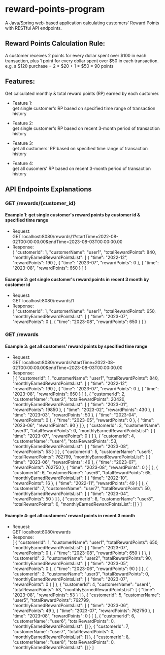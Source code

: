 
# reward-points-program

A Java/Spring web-based application calculating customers' Reward Points with RESTful API endpoints.

## Reward Points Calculation Rule:
A customer receives 2 points for every dollar spent over $100 in each transaction, plus 1 point for every dollar spent over $50 in each transaction.  
e.g. a $120 purchase = 2 * $20 + 1 * $50 = 90 points  

## Features:

Get calculated monthly & total reward points (RP) earned by each customer. <br />

- Feature 1:  
get single customer's RP based on specified time range of transaction history
    
- Feature 2:  
get single customer's RP based on recent 3-month period of transaction history
    
- Feature 3:  
get all customers' RP based on specified time range of transaction history
    
- Feature 4:  
get all cusomers' RP based on recent 3-month period of transaction history
    
## API Endpoints Explanations

### GET /rewards/{customer_id}

#### Example 1: get single customer's reward points by customer id & specified time range  
- Request:  
GET localhost:8080/rewards/1?startTime=2022-08-02T00:00:00.00&endTime=2023-08-03T00:00:00.00  
- Response:  
{
    "customerId": 1,
    "customerName": "user1",
    "totalRewardPoints": 840,
    "monthlyEarnedRewardPointsList": [
        {
            "time": "2022-12",
            "rewardPoints": 190
        },
        {
            "time": "2023-07",
            "rewardPoints": 0
        },
        {
            "time": "2023-08",
            "rewardPoints": 650
        }
    ]
}

#### Example 2: get single customer's reward points in recent 3 month by customer id  
- Request:  
GET localhost:8080/rewards/1  
- Response:  
{
    "customerId": 1,
    "customerName": "user1",
    "totalRewardPoints": 650,
    "monthlyEarnedRewardPointsList": [
        {
            "time": "2023-07",
            "rewardPoints": 0
        },
        {
            "time": "2023-08",
            "rewardPoints": 650
        }
    ]
}

### GET /rewards

#### Example 3: get all customers' reward points by specified time range
- Request:  
GET localhost:8080/rewards?startTime=2022-08-02T00:00:00.00&endTime=2023-08-03T00:00:00.00  
- Response:  
[
    {
        "customerId": 1,
        "customerName": "user1",
        "totalRewardPoints": 840,
        "monthlyEarnedRewardPointsList": [
            {
                "time": "2022-12",
                "rewardPoints": 190
            },
            {
                "time": "2023-07",
                "rewardPoints": 0
            },
            {
                "time": "2023-08",
                "rewardPoints": 650
            }
        ]
    },
    {
        "customerId": 2,
        "customerName": "user2",
        "totalRewardPoints": 20420,
        "monthlyEarnedRewardPointsList": [
            {
                "time": "2023-01",
                "rewardPoints": 19850
            },
            {
                "time": "2023-02",
                "rewardPoints": 430
            },
            {
                "time": "2023-03",
                "rewardPoints": 50
            },
            {
                "time": "2023-04",
                "rewardPoints": 0
            },
            {
                "time": "2023-05",
                "rewardPoints": 0
            },
            {
                "time": "2023-06",
                "rewardPoints": 90
            }
        ]
    },
    {
        "customerId": 3,
        "customerName": "user3",
        "totalRewardPoints": 0,
        "monthlyEarnedRewardPointsList": [
            {
                "time": "2023-07",
                "rewardPoints": 0
            }
        ]
    },
    {
        "customerId": 4,
        "customerName": "user4",
        "totalRewardPoints": 53,
        "monthlyEarnedRewardPointsList": [
            {
                "time": "2023-08",
                "rewardPoints": 53
            }
        ]
    },
    {
        "customerId": 5,
        "customerName": "user5",
        "totalRewardPoints": 762799,
        "monthlyEarnedRewardPointsList": [
            {
                "time": "2023-06",
                "rewardPoints": 49
            },
            {
                "time": "2023-07",
                "rewardPoints": 762750
            },
            {
                "time": "2023-08",
                "rewardPoints": 0
            }
        ]
    },
    {
        "customerId": 6,
        "customerName": "user6",
        "totalRewardPoints": 65,
        "monthlyEarnedRewardPointsList": [
            {
                "time": "2022-10",
                "rewardPoints": 16
            },
            {
                "time": "2022-11",
                "rewardPoints": 49
            }
        ]
    },
    {
        "customerId": 7,
        "customerName": "user7",
        "totalRewardPoints": 50,
        "monthlyEarnedRewardPointsList": [
            {
                "time": "2023-04",
                "rewardPoints": 50
            }
        ]
    },
    {
        "customerId": 8,
        "customerName": "user8",
        "totalRewardPoints": 0,
        "monthlyEarnedRewardPointsList": []
    }
]

#### Example 4: get all customers' reward points in recent 3 month
- Request:  
GET localhost:8080/rewards  
- Response:  
[
    {
        "customerId": 1,
        "customerName": "user1",
        "totalRewardPoints": 650,
        "monthlyEarnedRewardPointsList": [
            {
                "time": "2023-07",
                "rewardPoints": 0
            },
            {
                "time": "2023-08",
                "rewardPoints": 650
            }
        ]
    },
    {
        "customerId": 2,
        "customerName": "user2",
        "totalRewardPoints": 90,
        "monthlyEarnedRewardPointsList": [
            {
                "time": "2023-05",
                "rewardPoints": 0
            },
            {
                "time": "2023-06",
                "rewardPoints": 90
            }
        ]
    },
    {
        "customerId": 3,
        "customerName": "user3",
        "totalRewardPoints": 0,
        "monthlyEarnedRewardPointsList": [
            {
                "time": "2023-07",
                "rewardPoints": 0
            }
        ]
    },
    {
        "customerId": 4,
        "customerName": "user4",
        "totalRewardPoints": 53,
        "monthlyEarnedRewardPointsList": [
            {
                "time": "2023-08",
                "rewardPoints": 53
            }
        ]
    },
    {
        "customerId": 5,
        "customerName": "user5",
        "totalRewardPoints": 762799,
        "monthlyEarnedRewardPointsList": [
            {
                "time": "2023-06",
                "rewardPoints": 49
            },
            {
                "time": "2023-07",
                "rewardPoints": 762750
            },
            {
                "time": "2023-08",
                "rewardPoints": 0
            }
        ]
    },
    {
        "customerId": 6,
        "customerName": "user6",
        "totalRewardPoints": 0,
        "monthlyEarnedRewardPointsList": []
    },
    {
        "customerId": 7,
        "customerName": "user7",
        "totalRewardPoints": 0,
        "monthlyEarnedRewardPointsList": []
    },
    {
        "customerId": 8,
        "customerName": "user8",
        "totalRewardPoints": 0,
        "monthlyEarnedRewardPointsList": []
    }
]

